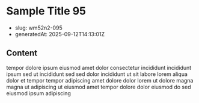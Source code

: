 # Sample Title 95

- slug: wm52n2-095
- generatedAt: 2025-09-12T14:13:01Z

## Content
tempor dolore ipsum eiusmod amet dolor consectetur incididunt incididunt ipsum sed ut incididunt sed sed dolor incididunt ut sit labore lorem aliqua dolor et tempor tempor adipiscing amet dolore dolor lorem ut dolore magna magna ut adipiscing ut eiusmod amet tempor dolore dolor eiusmod do sed eiusmod ipsum adipiscing

